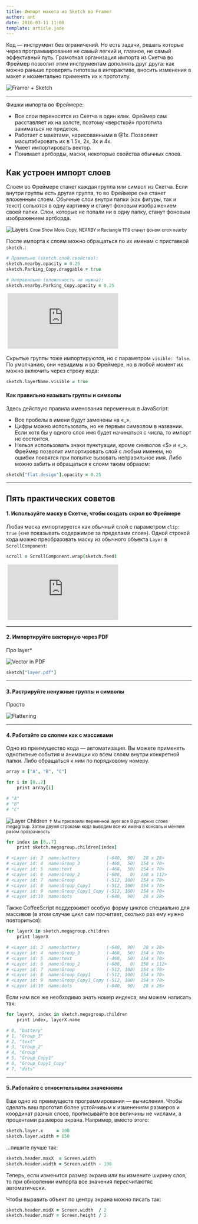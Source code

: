 ```yaml
---
title: Импорт макета из Sketch во Framer
author: ant
date: 2016-03-11 11:00
template: article.jade
---
```


Код — инструмент без ограничений. Но есть задачи, решать которые через программирование не самый легкий и, главное, не самый эффективный путь. Грамотная организация импорта из Скетча во Фреймер позволит этим инструментам дополнять друг друга: как можно раньше проверять гипотезы в интерактиве, вносить изменения в макет и моментально применять их к прототипу.

![Framer + Sketch](sketch.png)

---

Фишки импорта во Фреймере:

- Все слои переносятся из Скетча в один клик. Фреймер сам расставляет их на холсте, поэтому «версткой» прототипа заниматься не придется.
- Работает с макетами, нарисованными в @1x. Позволяет масштабировать их в 1.5x, 2x, 3x и 4x.
- Умеет импортировать вектор.
- Понимает артборды, маски, некоторые свойства обычных слоев.



## Как устроен импорт слоев
Слоем во Фреймере станет каждая группа или символ из Скетча. Если внутри группы есть другая группа, то во Фреймере она станет вложенным слоем. Обычные слои внутри папки (как фигуры, так и текст) сольются в одну картинку и станут фоновым изображением своей папки. Слои, которые не попали ни в одну папку, станут фоновым изображением артборда.

![Layers](02-layers.png)
<small>Слои Show More Copy, NEARBY и Rectangle 1119 станут фоном слоя nearby</small>

После импорта к слоям можно обращаться по их именам с приставкой `sketch.`:

```CoffeeScript
# Правильно (sketch.слой.свойство):
sketch.nearby.opacity = 0.25
sketch.Parking_Copy.draggable = true

# Неправильно (вложенность не нужна):
sketch.nearby.Parking_Copy.opacity = 0.25
```

<div class="iframe">
    <img class="ratio">
    <iframe
        src="https://player.vimeo.com/video/158629547?autoplay=1&loop=1&title=0&byline=0&portrait=0" frameborder="0" webkitallowfullscreen mozallowfullscreen allowfullscreen>
    </iframe>
</div>


Скрытые группы тоже импортируются, но с параметром `visible: false`. По умолчанию, они невидимы и во Фреймере, но в любой момент их можно включить через строку кода:

```CoffeeScript
sketch.layerName.visible = true
```

#### Как правильно называть группы и символы
Здесь действую правила именования переменных в JavaScript: 

- Все пробелы в имени будут заменены на «_». 
- Цифры можно использовать, но не первым символом в названии. Если хотя бы у одного слоя имя будет начинаться с числа, то импорт не состоится.
- Нельзя использовать знаки пунктуации, кроме символов «$» и «_». Фреймер позволит импортировать слой с любым именем, но ошибки появятся при попытке вызовать неправильное имя. Либо можно забить и обращаться к слоям таким образом:

```CoffeeScript
sketch["flat.design"].opacity = 0.25
```


--- 

## Пять практических советов

#### 1. Используйте маску в Скетче, чтобы создать скрол во Фреймере
Любая маска импортируется как обычный слой с параметром `clip: true` («не показывать содержимое за пределами слоя»). Одной строкой кода можно преобразовать маску из обычного объекта `Layer` в `ScrollComponent`:

```CoffeeScript
scroll = ScrollComponent.wrap(sketch.feed)
```

<div class="iframe">
    <img class="ratio">
    <iframe
        src="https://player.vimeo.com/video/158648874?autoplay=1&loop=1&title=0&byline=0&portrait=0" 
        frameborder="0" webkitallowfullscreen mozallowfullscreen allowfullscreen>
    </iframe>
</div>

---

#### 2. Импортируйте векторную через PDF
Про
layer*

![Vector in PDF](vector.png)

```CoffeeScript
sketch["layer.pdf"]
```
---


#### 3. Растрируйте ненужные группы и символы
Просто 

![Flattening](flattening.png)

---

#### 4. Работайте со слоями как с массивами
Одно из преимущество кода — автоматизация. Вы можете применять однотипные события и анимации ко всем слоям внутри конкретной папки. Либо обращаться к ним по порядковому номеру.

```CoffeeScript
array = ["A", "B", "C"]

for i in [0..2]
    print array[i]

# "A"
# "B"
# "C"
```

![Layer Children](children.png)
<small>↑ Мы присвоили перменной layer все 8 дочерних слоев megagroup. Затем двумя строками кода выводим все их имена в консоль и меняем разом прозрачность</small>

```CoffeeScript
for index in [0..7]
    print sketch.megagroup.children[index]

# <Layer id: 3  name:battery          (-640,  90)   28 x 28>
# <Layer id: 4  name:Group_3          (-468,  50)  154 x 70>
# <Layer id: 5  name:text             (-468,  50)  154 x 70>
# <Layer id: 6  name:Group_2          (-688,   0)  158 x 112>
# <Layer id: 7  name:Group            (-512, 100)  154 x 70>
# <Layer id: 8  name:Group_Copy1      (-512, 100)  154 x 70>
# <Layer id: 9  name:Group_Copy1_Copy (-512, 100)  154 x 70>
# <Layer id:10  name:dots             (-640,  90)   28 x 28>
```

Также CoffeeScript поддерживет особую форму циклов специально для массивов (в этом случае цикл сам посчитает, сколько раз ему нужно повториться):

```CoffeeScript
for layerX in sketch.megagroup.children
    print layerX

# <Layer id: 3  name:battery          (-640,  90)   28 x 28>
# <Layer id: 4  name:Group_3          (-468,  50)  154 x 70>
# <Layer id: 5  name:text             (-468,  50)  154 x 70>
# <Layer id: 6  name:Group_2          (-688,   0)  158 x 112>
# <Layer id: 7  name:Group            (-512, 100)  154 x 70>
# <Layer id: 8  name:Group_Copy1      (-512, 100)  154 x 70>
# <Layer id: 9  name:Group_Copy1_Copy (-512, 100)  154 x 70>
# <Layer id:10  name:dots             (-640,  90)   28 x 28>
```

Если нам все же необходимо знать номер индекса, мы можем написать так:

```CoffeeScript
for layerX, index in sketch.megagroup.children
    print index, layerX.name

# 0, "battery"
# 1, "Group_3"
# 2, "text"
# 3, "Group_2"
# 4, "Group"
# 5, "Group_Copy1"
# 6, "Group_Copy1_Copy"
# 7, "dots"
```
---

#### 5. Работайте с относительными значениями
Еще одно из преимуществ программирования — вычисления. Чтобы сделать ваш прототип более устойчивым к изменениям размеров и координат разных слоев, прописывайте все величины не числами, а процентами размеров экрана. Например, вместо этого:

```CoffeeScript
sketch.layer.x     = 100
sketch.layer.width = 650
```

…пишите лучше так:

```CoffeeScript
sketch.header.maxX  = Screen.width
sketch.header.width = Screen.width - 100
```

Теперь, если изменится размер экрана или вы измените ширину слоя, то при обновлении импорта все значения пересчитаютяс автоматически.

Чтобы выравить объект по центру экрана можно писать так:

```CoffeeScript
sketch.header.midX = Screen.width  / 2
sketch.header.midY = Screen.height / 2
```
